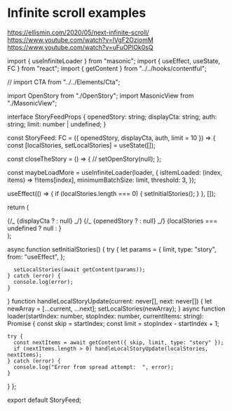 # Infinite scroll examples

https://ellismin.com/2020/05/next-infinite-scroll/
https://www.youtube.com/watch?v=lVgF2OziomM
https://www.youtube.com/watch?v=uFuOPlOk0sQ


import { useInfiniteLoader } from "masonic";
import { useEffect, useState, FC } from "react";
import { getContent } from "../../hooks/contentful";

// import CTA from "../../Elements/Cta";

import OpenStory from "./OpenStory";
import MasonicView from "./MasonicView";

interface StoryFeedProps {
openedStory: string;
displayCta: string;
auth: string;
limit: number | undefined;
}

const StoryFeed: FC<StoryFeedProps> = ({ openedStory, displayCta, auth, limit = 10 }) => {
const [localStories, setLocalStories] = useState([]);

const closeTheStory = () => {
// setOpenStory(null);
};

const maybeLoadMore = useInfiniteLoader(loader, {
isItemLoaded: (index, items) => !!items[index],
minimumBatchSize: limit,
threshold: 3,
});

useEffect(() => {
if (localStories.length === 0) {
setInitialStories();
}
}, []);

return (
<div className="w-full max-w-7xl min-h-screen focus:outline-none">
{/_ {displayCta ? <CTA auth={auth} /> : null} _/}
{/_ {openedStory ? <OpenStory close={closeTheStory} story={openedStory} /> : null} _/}
{localStories === undefined ? null : <MasonicView stories={localStories} maybeLoadMore={maybeLoadMore} />}
</div>
);

async function setInitialStories() {
try {
let params = {
limit,
type: "story",
from: "useEffect",
};

      setLocalStories(await getContent(params));
    } catch (error) {
      console.log(error);
    }

}
function handleLocalStoryUpdate(current: never[], next: never[]) {
let newArray = [...current, ...next];
setLocalStories(newArray);
}
async function loader(startIndex: number, stopIndex: number, currentItems: string): Promise<void> {
const skip = startIndex;
const limit = stopIndex - startIndex + 1;

    try {
      const nextItems = await getContent({ skip, limit, type: "story" });
      if (nextItems.length > 0) handleLocalStoryUpdate(localStories, nextItems);
    } catch (error) {
      console.log("Error from spread attempt:  ", error);
    }

}
};

export default StoryFeed;
